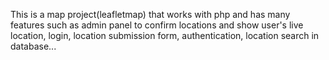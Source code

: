 This is a map project(leafletmap) that works with php and has many features such as admin panel to confirm locations and show user's live location, login, location submission form, authentication, location search in database...
